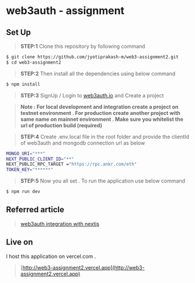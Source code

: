 # web3auth - assignment


## Set Up

> **STEP:1** Clone this repository by following command

```sh
$ git clone https://github.com/jyotiprakash-m/web3-assignment2.git
$ cd web3-assignment2
```
> **STEP:2** Then install all the dependencies using below command

```sh
$ npm install 

```
> **STEP:3** SignUp / Login to [web3auth.io](https://dashboard.web3auth.io/) and Create a project


> **Note : For local development and integration create a project on testnet environment . For production create another project with same name on mainnet environment . Make sure you whitelist the url of production build (required)** 



> **STEP:4** Create .env.local file in the root folder and provide the clientId of web3auth and mongodb connection url as below

```sh
MONGO_URI="***"
NEXT_PUBLIC_CLIENT_ID="**"
NEXT_PUBLIC_RPC_TARGET ="https://rpc.ankr.com/eth"
TOKEN_KEY="******"

```

> **STEP:5** Now you all set . To run the application use below command

```sh
$ npm run dev

```
## Referred article

> [web3auth integration with nextjs](https://web3auth.io/docs/integration-builder?lang=next&chain=eth&customAuthentication=no&whitelabel=no&evmFramework=web3&stepIndex=0)

## Live on
I host this application on vercel.com .

> [http://web3-assignment2.vercel.app](http://web3-assignment2.vercel.app)